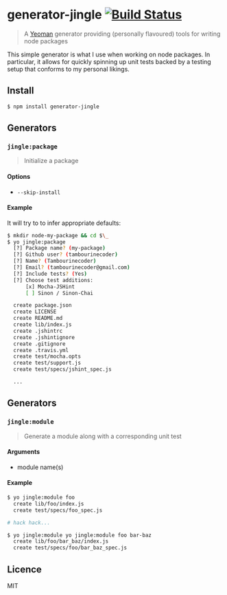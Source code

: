 # generator-jingle [![Build Status](https://travis-ci.org/tambourinecoder/node-generator-jingle.png?branch=master)](https://travis-ci.org/tambourinecoder/node-generator-jingle)
> A [Yeoman](http://yeoman.io/) generator providing (personally flavoured) tools for writing node packages

This simple generator is what I use when working on node packages.
In particular, it allows for quickly spinning up unit tests backed
by a testing setup that conforms to my personal likings.


## Install
```bash
$ npm install generator-jingle
```

## Generators

### `jingle:package`
> Initialize a package

#### Options

- `--skip-install`

#### Example
It will try to to infer appropriate defaults:

```bash
$ mkdir node-my-package && cd $\_
$ yo jingle:package
  [?] Package name? (my-package)
  [?] Github user? (tambourinecoder)
  [?] Name? (Tambourinecoder)
  [?] Email? (tambourinecoder@gmail.com)
  [?] Include tests? (Yes)
  [?] Choose test additions:
      [x] Mocha-JSHint
      [ ] Sinon / Sinon-Chai

  create package.json
  create LICENSE
  create README.md
  create lib/index.js
  create .jshintrc
  create .jshintignore
  create .gitignore
  create .travis.yml
  create test/mocha.opts
  create test/support.js
  create test/specs/jshint_spec.js

  ...
```

## Generators

### `jingle:module`
> Generate a module along with a corresponding unit test

#### Arguments

- module name(s)

#### Example

```bash
$ yo jingle:module foo
  create lib/foo/index.js
  create test/specs/foo_spec.js

# hack hack...

$ yo jingle:module yo jingle:module foo bar-baz
  create lib/foo/bar_baz/index.js
  create test/specs/foo/bar_baz_spec.js
```

## Licence
MIT
